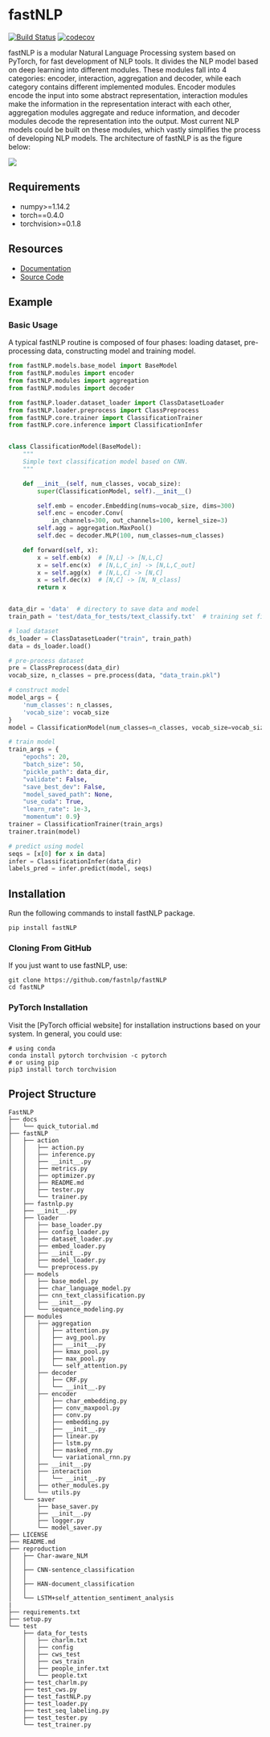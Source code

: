 # fastNLP

[![Build Status](https://travis-ci.org/fastnlp/fastNLP.svg?branch=master)](https://travis-ci.org/fastnlp/fastNLP)
[![codecov](https://codecov.io/gh/fastnlp/fastNLP/branch/master/graph/badge.svg)](https://codecov.io/gh/fastnlp/fastNLP)

fastNLP is a modular Natural Language Processing system based on PyTorch, for fast development of NLP tools. It divides the NLP model based on deep learning into different modules. These modules fall into 4 categories: encoder, interaction, aggregation and decoder, while each category contains different implemented modules. Encoder modules encode the input into some abstract representation, interaction modules make the information in the representation interact with each other, aggregation modules aggregate and reduce information, and decoder modules decode the representation into the output. Most current NLP models could be built on these modules, which vastly simplifies the process of developing NLP models. The architecture of fastNLP is as the figure below:

![](https://github.com/fastnlp/fastNLP/raw/master/fastnlp-architecture.jpg)


## Requirements

- numpy>=1.14.2
- torch==0.4.0
- torchvision>=0.1.8


## Resources

- [Documentation](https://github.com/fastnlp/fastNLP)
- [Source Code](https://github.com/fastnlp/fastNLP)


## Example

### Basic Usage

A typical fastNLP routine is composed of four phases: loading dataset, pre-processing data, constructing model and training model.
```python
from fastNLP.models.base_model import BaseModel
from fastNLP.modules import encoder
from fastNLP.modules import aggregation
from fastNLP.modules import decoder

from fastNLP.loader.dataset_loader import ClassDatasetLoader
from fastNLP.loader.preprocess import ClassPreprocess
from fastNLP.core.trainer import ClassificationTrainer
from fastNLP.core.inference import ClassificationInfer


class ClassificationModel(BaseModel):
    """
    Simple text classification model based on CNN.
    """

    def __init__(self, num_classes, vocab_size):
        super(ClassificationModel, self).__init__()

        self.emb = encoder.Embedding(nums=vocab_size, dims=300)
        self.enc = encoder.Conv(
            in_channels=300, out_channels=100, kernel_size=3)
        self.agg = aggregation.MaxPool()
        self.dec = decoder.MLP(100, num_classes=num_classes)

    def forward(self, x):
        x = self.emb(x)  # [N,L] -> [N,L,C]
        x = self.enc(x)  # [N,L,C_in] -> [N,L,C_out]
        x = self.agg(x)  # [N,L,C] -> [N,C]
        x = self.dec(x)  # [N,C] -> [N, N_class]
        return x


data_dir = 'data'  # directory to save data and model
train_path = 'test/data_for_tests/text_classify.txt'  # training set file

# load dataset
ds_loader = ClassDatasetLoader("train", train_path)
data = ds_loader.load()

# pre-process dataset
pre = ClassPreprocess(data_dir)
vocab_size, n_classes = pre.process(data, "data_train.pkl")

# construct model
model_args = {
    'num_classes': n_classes,
    'vocab_size': vocab_size
}
model = ClassificationModel(num_classes=n_classes, vocab_size=vocab_size)

# train model
train_args = {
    "epochs": 20,
    "batch_size": 50,
    "pickle_path": data_dir,
    "validate": False,
    "save_best_dev": False,
    "model_saved_path": None,
    "use_cuda": True,
    "learn_rate": 1e-3,
    "momentum": 0.9}
trainer = ClassificationTrainer(train_args)
trainer.train(model)

# predict using model
seqs = [x[0] for x in data]
infer = ClassificationInfer(data_dir)
labels_pred = infer.predict(model, seqs)
```


## Installation
Run the following commands to install fastNLP package.
```shell
pip install fastNLP
```

### Cloning From GitHub

If you just want to use fastNLP, use:
```shell
git clone https://github.com/fastnlp/fastNLP
cd fastNLP
```

### PyTorch Installation

Visit the [PyTorch official website] for installation instructions based on your system. In general, you could use:
```shell
# using conda
conda install pytorch torchvision -c pytorch
# or using pip
pip3 install torch torchvision
```


## Project Structure

```
FastNLP
├── docs
│   └── quick_tutorial.md
├── fastNLP
│   ├── action
│   │   ├── action.py
│   │   ├── inference.py
│   │   ├── __init__.py
│   │   ├── metrics.py
│   │   ├── optimizer.py
│   │   ├── README.md
│   │   ├── tester.py
│   │   └── trainer.py
│   ├── fastnlp.py
│   ├── __init__.py
│   ├── loader
│   │   ├── base_loader.py
│   │   ├── config_loader.py
│   │   ├── dataset_loader.py
│   │   ├── embed_loader.py
│   │   ├── __init__.py
│   │   ├── model_loader.py
│   │   └── preprocess.py
│   ├── models
│   │   ├── base_model.py
│   │   ├── char_language_model.py
│   │   ├── cnn_text_classification.py
│   │   ├── __init__.py
│   │   └── sequence_modeling.py
│   ├── modules
│   │   ├── aggregation
│   │   │   ├── attention.py
│   │   │   ├── avg_pool.py
│   │   │   ├── __init__.py
│   │   │   ├── kmax_pool.py
│   │   │   ├── max_pool.py
│   │   │   └── self_attention.py
│   │   ├── decoder
│   │   │   ├── CRF.py
│   │   │   └── __init__.py
│   │   ├── encoder
│   │   │   ├── char_embedding.py
│   │   │   ├── conv_maxpool.py
│   │   │   ├── conv.py
│   │   │   ├── embedding.py
│   │   │   ├── __init__.py
│   │   │   ├── linear.py
│   │   │   ├── lstm.py
│   │   │   ├── masked_rnn.py
│   │   │   └── variational_rnn.py
│   │   ├── __init__.py
│   │   ├── interaction
│   │   │   └── __init__.py
│   │   ├── other_modules.py
│   │   └── utils.py
│   └── saver
│       ├── base_saver.py
│       ├── __init__.py
│       ├── logger.py
│       └── model_saver.py
├── LICENSE
├── README.md
├── reproduction
│   ├── Char-aware_NLM
│   │  
│   ├── CNN-sentence_classification
│   │  
│   ├── HAN-document_classification
│   │  
│   └── LSTM+self_attention_sentiment_analysis
|
├── requirements.txt
├── setup.py
└── test
    ├── data_for_tests
    │   ├── charlm.txt
    │   ├── config
    │   ├── cws_test
    │   ├── cws_train
    │   ├── people_infer.txt
    │   └── people.txt
    ├── test_charlm.py
    ├── test_cws.py
    ├── test_fastNLP.py
    ├── test_loader.py
    ├── test_seq_labeling.py
    ├── test_tester.py
    └── test_trainer.py
```
